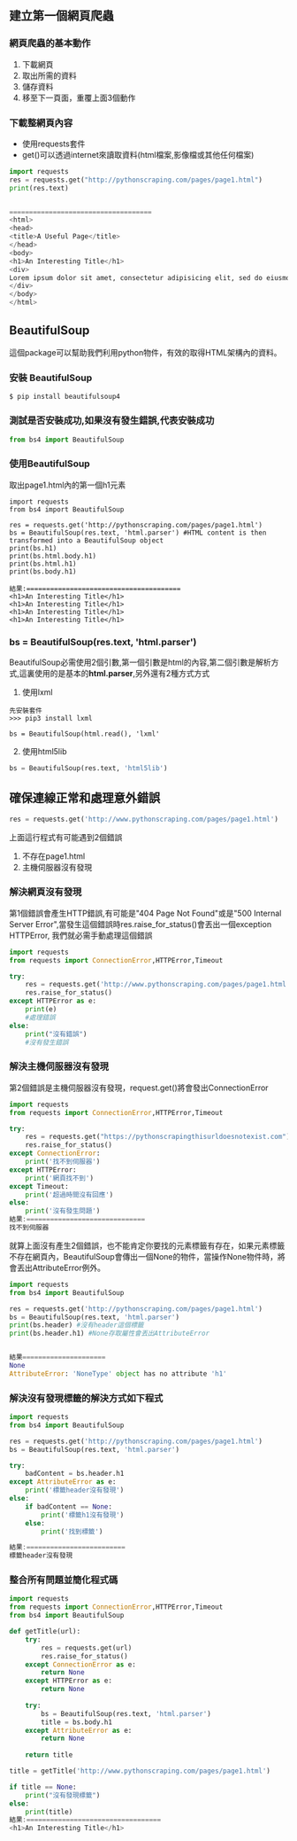 ## 建立第一個網頁爬蟲
### 網頁爬蟲的基本動作
1. 下載網頁
2. 取出所需的資料
3. 儲存資料
4. 移至下一頁面，重覆上面3個動作

### 下載整網頁內容
- 使用requests套件
- get()可以透過internet來讀取資料(html檔案,影像檔或其他任何檔案)

```python
import requests
res = requests.get("http://pythonscraping.com/pages/page1.html")
print(res.text)


====================================
<html>
<head>
<title>A Useful Page</title>
</head>
<body>
<h1>An Interesting Title</h1>
<div>
Lorem ipsum dolor sit amet, consectetur adipisicing elit, sed do eiusmod tempor incididunt ut labore et dolore magna aliqua. Ut enim ad minim veniam, quis nostrud exercitation ullamco laboris nisi ut aliquip ex ea commodo consequat. Duis aute irure dolor in reprehenderit in voluptate velit esse cillum dolore eu fugiat nulla pariatur. Excepteur sint occaecat cupidatat non proident, sunt in culpa qui officia deserunt mollit anim id est laborum.
</div>
</body>
</html>
```

## BeautifulSoup

這個package可以幫助我們利用python物件，有效的取得HTML架構內的資料。

### 安裝 BeautifulSoup

```
$ pip install beautifulsoup4
```

### 測試是否安裝成功,如果沒有發生錯誤,代表安裝成功

```python
from bs4 import BeautifulSoup
```

### 使用BeautifulSoup

取出page1.html內的第一個h1元素

```
import requests
from bs4 import BeautifulSoup

res = requests.get('http://pythonscraping.com/pages/page1.html')
bs = BeautifulSoup(res.text, 'html.parser') #HTML content is then transformed into a BeautifulSoup object
print(bs.h1)
print(bs.html.body.h1)
print(bs.html.h1)
print(bs.body.h1)

結果:=======================================
<h1>An Interesting Title</h1>
<h1>An Interesting Title</h1>
<h1>An Interesting Title</h1>
<h1>An Interesting Title</h1>
```

### bs = BeautifulSoup(res.text, 'html.parser')
BeautifulSoup必需使用2個引數,第一個引數是html的內容,第二個引數是解析方式,這裏使用的是基本的**html.parser**,另外還有2種方式方式

1. 使用lxml

```
先安裝套件
>>> pip3 install lxml

bs = BeautifulSoup(html.read(), 'lxml'
```

2. 使用html5lib

```python
bs = BeautifulSoup(res.text, 'html5lib')
```

## 確保連線正常和處理意外錯誤

```python
res = requests.get('http://www.pythonscraping.com/pages/page1.html')
```

上面這行程式有可能遇到2個錯誤

1. 不存在page1.html
2. 主機伺服器沒有發現

### 解決網頁沒有發現
第1個錯誤會產生HTTP錯誤,有可能是"404 Page Not Found"或是"500 Internal Server Error",當發生這個錯誤時res.raise_for_status()會丟出一個exception HTTPError, 我們就必需手動處理這個錯誤

```python
import requests
from requests import ConnectionError,HTTPError,Timeout

try:
    res = requests.get('http://www.pythonscraping.com/pages/page1.html')
    res.raise_for_status()
except HTTPError as e:
    print(e)    
    #處理錯誤
else:
    print("沒有錯誤")
    #沒有發生錯誤
```

### 解決主機伺服器沒有發現

第2個錯誤是主機伺服器沒有發現，request.get()將會發出ConnectionError

```python
import requests
from requests import ConnectionError,HTTPError,Timeout

try:
    res = requests.get("https://pythonscrapingthisurldoesnotexist.com")    
    res.raise_for_status()    
except ConnectionError:
    print('找不到伺服器')
except HTTPError:
    print('網頁找不到')
except Timeout:
    print('超過時間沒有回應')
else:
    print('沒有發生問題')    
結果:==============================
找不到伺服器
```

就算上面沒有產生2個錯誤，也不能肯定你要找的元素標籤有存在，如果元素標籤不存在網頁內，BeautifulSoup會傳出一個None的物件，當操作None物件時，將會丟出AttributeError例外。

```python
import requests
from bs4 import BeautifulSoup

res = requests.get('http://pythonscraping.com/pages/page1.html')
bs = BeautifulSoup(res.text, 'html.parser')
print(bs.header) #沒有header這個標籤
print(bs.header.h1) #None存取屬性會丟出AttributeError


結果=====================
None
AttributeError: 'NoneType' object has no attribute 'h1'
```

### 解決沒有發現標籤的解決方式如下程式

```python
import requests
from bs4 import BeautifulSoup

res = requests.get('http://pythonscraping.com/pages/page1.html')
bs = BeautifulSoup(res.text, 'html.parser')

try:
    badContent = bs.header.h1
except AttributeError as e:
    print('標籤header沒有發現')
else:
    if badContent == None:
        print('標籤h1沒有發現')
    else:
        print('找到標籤')

結果:=========================
標籤header沒有發現
```

### 整合所有問題並簡化程式碼

```python
import requests
from requests import ConnectionError,HTTPError,Timeout
from bs4 import BeautifulSoup

def getTitle(url):
    try:
        res = requests.get(url)
        res.raise_for_status()
    except ConnectionError as e:
        return None
    except HTTPError as e:
        return None
    
    try:
        bs = BeautifulSoup(res.text, 'html.parser')
        title = bs.body.h1        
    except AttributeError as e:
        return None
    
    return title

title = getTitle('http://www.pythonscraping.com/pages/page1.html')

if title == None:
    print("沒有發現標籤")
else:
    print(title)    
結果:==================================
<h1>An Interesting Title</h1>
```

